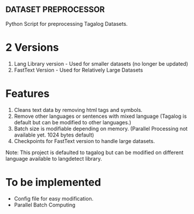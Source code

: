 ## DATASET PREPROCESSOR
Python Script for preprocessing Tagalog Datasets.

# 2 Versions
1. Lang Library version - Used for smaller datasets (no longer be updated)
2. FastText Version - Used for Relatively Large Datasets

# Features
1. Cleans text data by removing html tags and symbols.
2. Remove other languages or sentences with mixed language (Tagalog is default but can be modified to other languages.)
3. Batch size is modifiable depending on memory. (Parallel Processing not available yet. 1024 bytes default)
4. Checkpoints for FastText version to handle large datasets.

Note: This project is defaulted to tagalog but can be modified on different language available to langdetect library.

# To be implemented
- Config file for easy modification.
- Parallel Batch Computing
